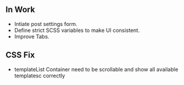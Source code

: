 ## In Work

- Intiate post settings form.
- Define strict SCSS variables to make UI consistent.
- Improve Tabs.




## CSS Fix
- templateList Container need to be scrollable and show all available templatesc correctly
